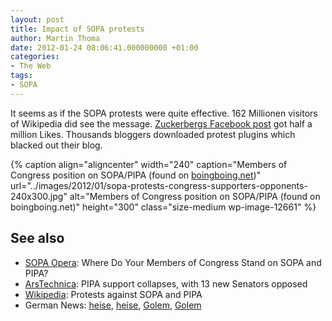 ```yaml
---
layout: post
title: Impact of SOPA protests
author: Martin Thoma
date: 2012-01-24 08:06:41.000000000 +01:00
categories:
- The Web
tags:
- SOPA
---
```

It seems as if the SOPA protests were quite effective. 162 Millionen visitors of Wikipedia did see the message. <a href="http://www.facebook.com/zuck/posts/10100210345757211">Zuckerbergs Facebook post</a> got half a million Likes. Thousands bloggers downloaded protest plugins which blacked out their blog.

{% caption align="aligncenter" width="240" caption="Members of Congress position on SOPA/PIPA (found on <a href=http://boingboing.net/wp-content/uploads/2012/01/201201191642.jpg>boingboing.net</a>)" url="../images/2012/01/sopa-protests-congress-supporters-opponents-240x300.jpg" alt="Members of Congress position on SOPA/PIPA (found on boingboing.net)"  height="300" class="size-medium wp-image-12661" %}

<h2>See also</h2>
<ul>
  <li><a href="http://projects.propublica.org/sopa/">SOPA Opera</a>: Where Do Your Members of Congress Stand on SOPA and PIPA?</li>
  <li><a href="http://arstechnica.com/tech-policy/news/2012/01/pipa-support-collapses-with-13-new-opponents-in-senate.ars">ArsTechnica</a>: PIPA support collapses, with 13 new Senators opposed</li>
  <li><a href="http://en.wikipedia.org/wiki/Protests_against_SOPA_and_PIPA">Wikipedia</a>: Protests against SOPA and PIPA</li>
  <li>German News: <a href="http://www.heise.de/newsticker/meldung/Proteste-gegen-PIPA-und-SOPA-zeigen-Erfolge-1416809.html">heise</a>, <a href="http://www.heise.de/newsticker/meldung/US-Senat-verschiebt-Abstimmung-ueber-Zensurgesetz-1418544.html">heise</a>, <a href="http://www.golem.de/1201/89174.html">Golem</a>, <a href="http://www.golem.de/1201/89229.html">Golem</a></li>
</ul>
